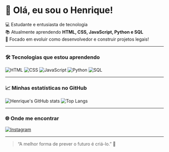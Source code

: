 # 👋 Olá, eu sou o Henrique!

💻 Estudante e entusiasta de tecnologia  
📚 Atualmente aprendendo **HTML, CSS, JavaScript, Python e SQL**  
🚀 Focado em evoluir como desenvolvedor e construir projetos legais!

---

### 🛠️ Tecnologias que estou aprendendo
![HTML](https://img.shields.io/badge/-HTML5-E34F26?logo=html5&logoColor=white)
![CSS](https://img.shields.io/badge/-CSS3-1572B6?logo=css3&logoColor=white)
![JavaScript](https://img.shields.io/badge/-JavaScript-F7DF1E?logo=javascript&logoColor=black)
![Python](https://img.shields.io/badge/-Python-3776AB?logo=python&logoColor=white)
![SQL](https://img.shields.io/badge/-SQL-4479A1?logo=mysql&logoColor=white)

---

### 📈 Minhas estatísticas no GitHub
![Henrique's GitHub stats](https://github-readme-stats.vercel.app/api?username=gomesfordevs&show_icons=true&theme=tokyonight)
![Top Langs](https://github-readme-stats.vercel.app/api/top-langs/?username=gomesfordevs&layout=compact&theme=tokyonight)

---

### 🌐 Onde me encontrar
[![Instagram](https://img.shields.io/badge/-@gomesforreal-E4405F?logo=instagram&logoColor=white)](https://instagram.com/gomesforreal)

---

> “A melhor forma de prever o futuro é criá-lo.” 🚀
